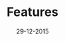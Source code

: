 ---
layout: post
title: Features
date: 29-12-2015
anchor: Features
concepts: 
- concept: Collect the best links you can find
  summery: |
    Somehow, we keep creating new content. But there’s so much information out there already! So gather those great blog posts, podcasts and tutorials and turn them into collections on topics you love.
  image: images/collect.svg
- concept: Share your collections with peers
  summery: | 
    By sharing your collections, you’ll get in touch with people from all over the world. And you can copy and edit their collections too, and make them just right for you. Imagine the different perspectives, and what you’ll learn from them. 
  image: images/share.svg
- concept: Track your progress for future employers
  summery: | 
    Only, and only if, you want, you can enable Offcourse_ to track your progress. This way, you will build a personal profile that you can show to (future) employers to show off your mad skills on any topic.
  image: images/track.svg
---
